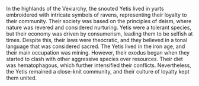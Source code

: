 In the highlands of the Vexiarchy, the snouted Yetis lived in yurts embroidered with intricate symbols of ravens, representing their loyalty to their community. Their society was based on the principles of deism, where nature was revered and considered nurturing. Yetis were a tolerant species, but their economy was driven by consumerism, leading them to be selfish at times. Despite this, their laws were theocratic, and they believed in a tonal language that was considered sacred. The Yetis lived in the iron age, and their main occupation was mining. However, their exodus began when they started to clash with other aggressive species over resources. Their diet was hematophagous, which further intensified their conflicts. Nevertheless, the Yetis remained a close-knit community, and their culture of loyalty kept them united.